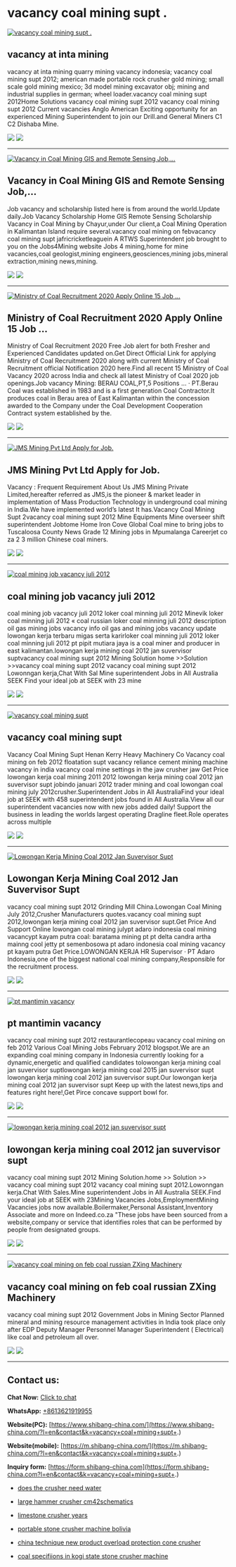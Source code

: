 # vacancy coal mining supt .

<a href="https://swt.shibang-china.com/?l=en&img&k=vacancy+coal+mining+supt+." target="_blank">![vacancy coal mining supt .](http://static.shibang-china.com/all-800x300/1355.jpg)</a>

## vacancy at inta mining
vacancy at inta mining quarry mining vacancy indonesia; vacancy coal mining supt 2012; american made portable rock crusher gold mining; small scale gold mining mexico; 3d model mining excavator obj; mining and industrial supplies in german; wheel loader.vacancy coal mining supt 2012Home Solutions vacancy coal mining supt 2012 vacancy coal mining supt 2012 Current vacancies Anglo American Exciting opportunity for an experienced Mining Superintendent to join our Drill.and General Miners C1 C2 Dishaba Mine.


<a href="https://whatsapp.shibangsoft.com/WhatsApp.php" target="_blank" title="WhatsApp">![](http://static.shibang-china.com/icon/whatsapp.png)</a> <a href="https://swt.shibang-china.com/?l=en&icon&k=vacancy+coal+mining+supt+." target="_blank">![](http://static.shibang-china.com/icon/chat-en.png)</a>

---

<a href="https://swt.shibang-china.com/?l=en&img&k=vacancy+coal+mining+supt+." target="_blank">![Vacancy in Coal Mining GIS and Remote Sensing Job,…](http://static.shibang-china.com/all-800x300/1464.jpg)</a>

## Vacancy in Coal Mining GIS and Remote Sensing Job,…
Job vacancy and scholarship listed here is from around the world.Update daily.Job Vacancy Scholarship Home GIS Remote Sensing Scholarship Vacancy in Coal Mining by Chayur,under Our client,a Coal Mining Operation in Kalimantan Island require several.vacancy coal mining on febvacancy coal mining supt jafricricketleaguein A RTWS Superintendent job brought to you on the Jobs4Mining website Jobs 4 mining,home for mine vacancies,coal geologist,mining engineers,geosciences,mining jobs,mineral extraction,mining news,mining.


<a href="https://whatsapp.shibangsoft.com/WhatsApp.php" target="_blank" title="WhatsApp">![](http://static.shibang-china.com/icon/whatsapp.png)</a> <a href="https://swt.shibang-china.com/?l=en&icon&k=vacancy+coal+mining+supt+." target="_blank">![](http://static.shibang-china.com/icon/chat-en.png)</a>

---

<a href="https://swt.shibang-china.com/?l=en&img&k=vacancy+coal+mining+supt+." target="_blank">![Ministry of Coal Recruitment 2020 Apply Online 15 Job …](http://static.shibang-china.com/all-800x300/990.jpg)</a>

## Ministry of Coal Recruitment 2020 Apply Online 15 Job …
Ministry of Coal Recruitment 2020 Free Job alert for both Fresher and Experienced Candidates updated on.Get Direct Official Link for applying Ministry of Coal Recruitment 2020 along with current Ministry of Coal Recruitment official Notification 2020 here.Find all recent 15 Ministry of Coal Vacancy 2020 across India and check all latest Ministry of Coal 2020 job openings.Job vacancy Mining: BERAU COAL,PT,5 Positions …&nbsp;&#0183;&#32;PT.Berau Coal was established in 1983 and is a first generation Coal Contractor.It produces coal in Berau area of East Kalimantan within the concession awarded to the Company under the Coal Development Cooperation Contract system established by the.


<a href="https://whatsapp.shibangsoft.com/WhatsApp.php" target="_blank" title="WhatsApp">![](http://static.shibang-china.com/icon/whatsapp.png)</a> <a href="https://swt.shibang-china.com/?l=en&icon&k=vacancy+coal+mining+supt+." target="_blank">![](http://static.shibang-china.com/icon/chat-en.png)</a>

---

<a href="https://swt.shibang-china.com/?l=en&img&k=vacancy+coal+mining+supt+." target="_blank">![JMS Mining Pvt Ltd Apply for Job.](http://static.shibang-china.com/all-800x300/399.jpg)</a>

## JMS Mining Pvt Ltd Apply for Job.
Vacancy : Frequent Requirement About Us JMS Mining Private Limited,hereafter referred as JMS,is the pioneer &amp; market leader in implementation of Mass Production Technology in underground coal mining in India.We have implemented world’s latest It has.Vacancy Coal Mining Supt 2vacancy coal mining supt 2012 Mine Equipments Mine overseer shift superintendent Jobtome Home Iron Cove Global Coal mine to bring jobs to Tuscaloosa County News Grade 12 Mining jobs in Mpumalanga Careerjet co za 2 3 million Chinese coal miners.


<a href="https://whatsapp.shibangsoft.com/WhatsApp.php" target="_blank" title="WhatsApp">![](http://static.shibang-china.com/icon/whatsapp.png)</a> <a href="https://swt.shibang-china.com/?l=en&icon&k=vacancy+coal+mining+supt+." target="_blank">![](http://static.shibang-china.com/icon/chat-en.png)</a>

---

<a href="https://swt.shibang-china.com/?l=en&img&k=vacancy+coal+mining+supt+." target="_blank">![coal mining job vacancy juli 2012](http://static.shibang-china.com/all-800x300/495.jpg)</a>

## coal mining job vacancy juli 2012
coal mining job vacancy juli 2012 loker coal minning juli 2012 Minevik loker coal minning juli 2012 &#171; coal russian loker coal minning juli 2012 description oil gas mining jobs vacancy info oil gas and mining jobs vacancy update lowongan kerja terbaru migas serta karirloker coal minning juli 2012 loker coal minning juli 2012 pt pipit mutiara jaya is a coal miner and producer in east kalimantan.lowongan kerja mining coal 2012 jan suvervisor suptvacancy coal mining supt 2012 Mining Solution home &gt;&gt;Solution &gt;&gt;vacancy coal mining supt 2012 vacancy coal mining supt 2012 Lowonngan kerja,Chat With Sal Mine superintendent Jobs in All Australia SEEK Find your ideal job at SEEK with 23 mine


<a href="https://whatsapp.shibangsoft.com/WhatsApp.php" target="_blank" title="WhatsApp">![](http://static.shibang-china.com/icon/whatsapp.png)</a> <a href="https://swt.shibang-china.com/?l=en&icon&k=vacancy+coal+mining+supt+." target="_blank">![](http://static.shibang-china.com/icon/chat-en.png)</a>

---

<a href="https://swt.shibang-china.com/?l=en&img&k=vacancy+coal+mining+supt+." target="_blank">![vacancy coal mining supt](http://static.shibang-china.com/all-800x300/421.jpg)</a>

## vacancy coal mining supt
Vacancy Coal Mining Supt Henan Kerry Heavy Machinery Co Vacancy coal mining on feb 2012 floatation supt vacancy reliance cement mining machine vacancy in india vacancy coal mine settings in the jaw crusher jaw Get Price lowongan kerja coal mining 2011 2012 lowongan kerja mining coal 2012 jan suvervisor supt jobindo januari 2012 trader mining and coal lowongan coal mining july 2012crusher.Superintendent Jobs in All AustraliaFind your ideal job at SEEK with 458 superintendent jobs found in All Australia.View all our superintendent vacancies now with new jobs added daily! Support the business in leading the worlds largest operating Dragline fleet.Role operates across multiple


<a href="https://whatsapp.shibangsoft.com/WhatsApp.php" target="_blank" title="WhatsApp">![](http://static.shibang-china.com/icon/whatsapp.png)</a> <a href="https://swt.shibang-china.com/?l=en&icon&k=vacancy+coal+mining+supt+." target="_blank">![](http://static.shibang-china.com/icon/chat-en.png)</a>

---

<a href="https://swt.shibang-china.com/?l=en&img&k=vacancy+coal+mining+supt+." target="_blank">![Lowongan Kerja Mining Coal 2012 Jan Suvervisor Supt](http://static.shibang-china.com/all-800x300/477.jpg)</a>

## Lowongan Kerja Mining Coal 2012 Jan Suvervisor Supt
vacancy coal mining supt 2012 Grinding Mill China.Lowongan Coal Mining July 2012,Crusher Manufacturers quotes.vacancy coal mining supt 2012,lowongan kerja mining coal 2012 jan suvervisor supt.Get Price And Support Online lowongan coal mining julypt adaro indonesia coal mining vacancypt kayam putra coal: baratama mining pt pt delta candra artha mainng cool jetty pt semenbosowa pt adaro indonesia coal mining vacancy pt kayam putra Get Price.LOWONGAN KERJA HR Supervisor &#183; PT Adaro Indonesia,one of the biggest national coal mining company,Responsible for the recruitment process.


<a href="https://whatsapp.shibangsoft.com/WhatsApp.php" target="_blank" title="WhatsApp">![](http://static.shibang-china.com/icon/whatsapp.png)</a> <a href="https://swt.shibang-china.com/?l=en&icon&k=vacancy+coal+mining+supt+." target="_blank">![](http://static.shibang-china.com/icon/chat-en.png)</a>

---

<a href="https://swt.shibang-china.com/?l=en&img&k=vacancy+coal+mining+supt+." target="_blank">![pt mantimin vacancy](http://static.shibang-china.com/all-800x300/1312.jpg)</a>

## pt mantimin vacancy
vacancy coal mining supt 2012 restaurantlecopeau vacancy coal mining on feb 2012 Various Coal Mining Jobs February 2012 blogspot.We are an expanding coal mining company in Indonesia currently looking for a dynamic,energetic and qualified candidates tolowongan kerja mining coal jan suvervisor suptlowongan kerja mining coal 2015 jan suvervisor supt lowongan kerja mining coal 2012 jan suvervisor supt.Our lowongan kerja mining coal 2012 jan suvervisor supt Keep up with the latest news,tips and features right here!,Get Pirce concave support bowl for.


<a href="https://whatsapp.shibangsoft.com/WhatsApp.php" target="_blank" title="WhatsApp">![](http://static.shibang-china.com/icon/whatsapp.png)</a> <a href="https://swt.shibang-china.com/?l=en&icon&k=vacancy+coal+mining+supt+." target="_blank">![](http://static.shibang-china.com/icon/chat-en.png)</a>

---

<a href="https://swt.shibang-china.com/?l=en&img&k=vacancy+coal+mining+supt+." target="_blank">![lowongan kerja mining coal 2012 jan suvervisor supt](http://static.shibang-china.com/all-800x300/474.jpg)</a>

## lowongan kerja mining coal 2012 jan suvervisor supt
vacancy coal mining supt 2012 Mining Solution.home &gt;&gt; Solution &gt;&gt; vacancy coal mining supt 2012 vacancy coal mining supt 2012.Lowonngan kerja.Chat With Sales.Mine superintendent Jobs in All Australia SEEK.Find your ideal job at SEEK with 23Mining Vacancies Jobs,EmploymentMining Vacancies jobs now available.Boilermaker,Personal Assistant,Inventory Associate and more on Indeed.co.za &quot;These jobs have been sourced from a website,company or service that identifies roles that can be performed by people from designated groups.


<a href="https://whatsapp.shibangsoft.com/WhatsApp.php" target="_blank" title="WhatsApp">![](http://static.shibang-china.com/icon/whatsapp.png)</a> <a href="https://swt.shibang-china.com/?l=en&icon&k=vacancy+coal+mining+supt+." target="_blank">![](http://static.shibang-china.com/icon/chat-en.png)</a>

---

<a href="https://swt.shibang-china.com/?l=en&img&k=vacancy+coal+mining+supt+." target="_blank">![vacancy coal mining on feb coal russian ZXing Machinery](http://static.shibang-china.com/all-800x300/1429.jpg)</a>

## vacancy coal mining on feb coal russian ZXing Machinery
vacancy coal mining supt 2012 Government Jobs in Mining Sector Planned mineral and mining resource management activities in India took place only after EDP Deputy Manager Personnel Manager Superintendent ( Electrical) like coal and petroleum all over.

<a href="https://whatsapp.shibangsoft.com/WhatsApp.php" target="_blank" title="WhatsApp">![](http://static.shibang-china.com/icon/whatsapp.png)</a> <a href="https://swt.shibang-china.com/?l=en&icon&k=vacancy+coal+mining+supt+." target="_blank">![](http://static.shibang-china.com/icon/chat-en.png)</a>

---
## Contact us:

**Chat Now:** [Click to chat](https://swt.shibang-china.com?l=en&contact&k=vacancy+coal+mining+supt+.)

**WhatsApp:**  [+8613621919955](https://whatsapp.shibangsoft.com/WhatsApp.php)

**Website(PC):** [https://www.shibang-china.com/](https://www.shibang-china.com/?l=en&contact&k=vacancy+coal+mining+supt+.)

**Website(mobile):** [https://m.shibang-china.com/](https://m.shibang-china.com/?l=en&contact&k=vacancy+coal+mining+supt+.)

**Inquiry form:** [https://form.shibang-china.com](https://form.shibang-china.com?l=en&contact&k=vacancy+coal+mining+supt+.)

* [does the crusher need water ](../165/does%20the%20crusher%20need%20water%20.md)

* [large hammer crusher cm42schematics](../166/large%20hammer%20crusher%20cm42schematics.md)

* [limestone crusher years](../166/limestone%20crusher%20years.md)

* [portable stone crusher machine bolivia](../168/portable%20stone%20crusher%20machine%20bolivia.md)

* [china technique new product overload protection cone crusher](../166/china%20technique%20new%20product%20overload%20protection%20cone%20crusher.md)

* [coal specifiions in kogi state stone crusher machine](../163/coal%20specifiions%20in%20kogi%20state%20stone%20crusher%20machine.md)